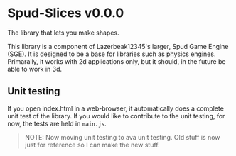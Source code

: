 # Spud-Slices v0.0.0

The library that lets you make shapes.

This library is a component of Lazerbeak12345's larger, Spud Game Engine (SGE).
It is designed to be a base for libraries such as physics engines. Primarally,
it works with 2d applications only, but it should, in the future be able to work
in 3d.

## Unit testing

If you open index.html in a web-browser, it automatically does a complete unit
test of the library. If you would like to contribute to the unit testing, for
now, the tests are held in `main.js`.

> NOTE: Now moving unit testing to ava unit testing. Old stuff is now just for
> reference so I can make the new stuff.

